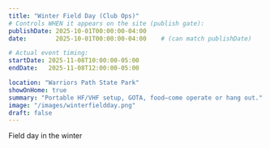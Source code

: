 ```yaml
---
title: "Winter Field Day (Club Ops)"
# Controls WHEN it appears on the site (publish gate):
publishDate: 2025-10-01T00:00:00-04:00
date:        2025-10-01T00:00:00-04:00    # (can match publishDate)

# Actual event timing:
startDate: 2025-11-08T10:00:00-05:00
endDate:   2025-11-08T12:00:00-05:00

location: "Warriors Path State Park"
showOnHome: true
summary: "Portable HF/VHF setup, GOTA, food—come operate or hang out."
image: "/images/winterfieldday.png"
draft: false
---
```

Field day in the winter
